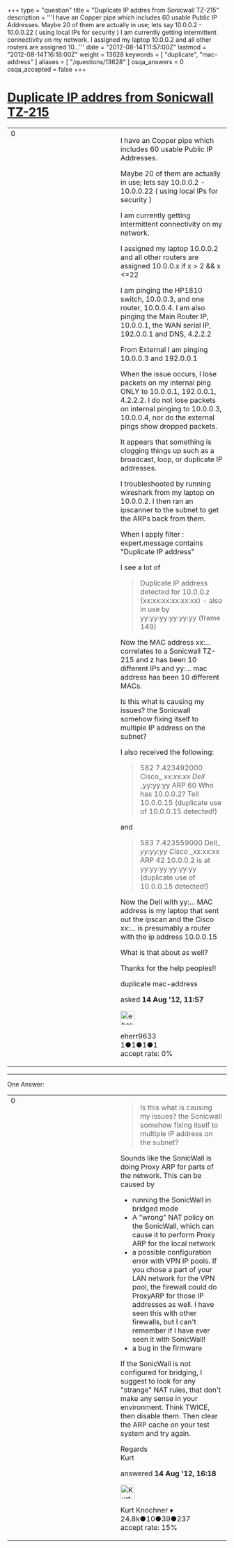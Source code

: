+++
type = "question"
title = "Duplicate IP addres from Sonicwall TZ-215"
description = '''I have an Copper pipe which includes 60 usable Public IP Addresses. Maybe 20 of them are actually in use; lets say 10.0.0.2 - 10.0.0.22 ( using local IPs for security ) I am currently getting intermittent connectivity on my network. I assigned my laptop 10.0.0.2 and all other routers are assigned 10...'''
date = "2012-08-14T11:57:00Z"
lastmod = "2012-08-14T16:18:00Z"
weight = 13628
keywords = [ "duplicate", "mac-address" ]
aliases = [ "/questions/13628" ]
osqa_answers = 0
osqa_accepted = false
+++

<div class="headNormal">

# [Duplicate IP addres from Sonicwall TZ-215](/questions/13628/duplicate-ip-addres-from-sonicwall-tz-215)

</div>

<div id="main-body">

<div id="askform">

<table id="question-table" style="width:100%;"><colgroup><col style="width: 50%" /><col style="width: 50%" /></colgroup><tbody><tr class="odd"><td style="width: 30px; vertical-align: top"><div class="vote-buttons"><div id="post-13628-score" class="post-score" title="current number of votes">0</div><div id="favorite-count" class="favorite-count"></div></div></td><td><div id="item-right"><div class="question-body"><p>I have an Copper pipe which includes 60 usable Public IP Addresses.</p><p>Maybe 20 of them are actually in use; lets say 10.0.0.2 - 10.0.0.22 ( using local IPs for security )</p><p>I am currently getting intermittent connectivity on my network.</p><p>I assigned my laptop 10.0.0.2 and all other routers are assigned 10.0.0.x if x &gt; 2 &amp;&amp; x &lt;=22</p><p>I am pinging the HP1810 switch, 10.0.0.3, and one router, 10.0.0.4. I am also pinging the Main Router IP, 10.0.0.1, the WAN serial IP, 192.0.0.1 and DNS, 4.2.2.2</p><p>From External I am pinging 10.0.0.3 and 192.0.0.1</p><p>When the issue occurs, I lose packets on my internal ping ONLY to 10.0.0.1, 192.0.0.1, 4.2.2.2. I do not lose packets on internal pinging to 10.0.0.3, 10.0.0.4, nor do the external pings show dropped packets.</p><p>It appears that something is clogging things up such as a broadcast, loop, or duplicate IP addresses.</p><p>I troubleshooted by running wireshark from my laptop on 10.0.0.2. I then ran an ipscanner to the subnet to get the ARPs back from them.</p><p>When I apply filter : expert.message contains "Duplicate IP address"</p><p>I see a lot of</p><blockquote><p>Duplicate IP address detected for 10.0.0.z (xx:xx:xx:xx:xx:xx) - also in use by yy:yy:yy:yy:yy:yy (frame 149)</p></blockquote><p>Now the MAC address xx:... correlates to a Sonicwall TZ-215 and z has been 10 different IPs and yy:... mac address has been 10 different MACs.</p><p>Is this what is causing my issues? the Sonicwall somehow fixing itself to multiple IP address on the subnet?</p><p>I also received the following:</p><blockquote><p>582 7.423492000 Cisco_ <em>xx:xx:xx Dell</em> _yy:yy:yy ARP 60 Who has 10.0.0.2? Tell 10.0.0.15 (duplicate use of 10.0.0.15 detected!)</p></blockquote><p>and</p><blockquote><p>583 7.423559000 Dell_ <em>yy:yy:yy Cisco</em> _xx:xx:xx ARP 42 10.0.0.2 is at yy:yy:yy:yy:yy:yy (duplicate use of 10.0.0.15 detected!)</p></blockquote><p>Now the Dell with yy:... MAC address is my laptop that sent out the ipscan and the Cisco xx:... is presumably a router with the ip address 10.0.0.15</p><p>What is that about as well?</p><p>Thanks for the help peoples!!</p></div><div id="question-tags" class="tags-container tags">duplicate mac-address</div><div id="question-controls" class="post-controls"></div><div class="post-update-info-container"><div class="post-update-info post-update-info-user"><p>asked <strong>14 Aug '12, 11:57</strong></p><img src="https://secure.gravatar.com/avatar/79af03a314d8a2bca111b2737b33f8ac?s=32&amp;d=identicon&amp;r=g" class="gravatar" width="32" height="32" alt="eherr9633&#39;s gravatar image" /><p>eherr9633<br />
<span class="score" title="1 reputation points">1</span><span title="1 badges"><span class="badge1">●</span><span class="badgecount">1</span></span><span title="1 badges"><span class="silver">●</span><span class="badgecount">1</span></span><span title="1 badges"><span class="bronze">●</span><span class="badgecount">1</span></span><br />
<span class="accept_rate" title="Rate of the user&#39;s accepted answers">accept rate:</span> <span title="eherr9633 has no accepted answers">0%</span></p></div></div><div id="comments-container-13628" class="comments-container"></div><div id="comment-tools-13628" class="comment-tools"></div><div class="clear"></div><div id="comment-13628-form-container" class="comment-form-container"></div><div class="clear"></div></div></td></tr></tbody></table>

------------------------------------------------------------------------

<div class="tabBar">

<span id="sort-top"></span>

<div class="headQuestions">

One Answer:

</div>

</div>

<span id="13639"></span>

<div id="answer-container-13639" class="answer">

<table style="width:100%;"><colgroup><col style="width: 50%" /><col style="width: 50%" /></colgroup><tbody><tr class="odd"><td style="width: 30px; vertical-align: top"><div class="vote-buttons"><div id="post-13639-score" class="post-score" title="current number of votes">0</div></div></td><td><div class="item-right"><div class="answer-body"><blockquote><p>Is this what is causing my issues? the Sonicwall somehow fixing itself to multiple IP address on the subnet?</p></blockquote><p>Sounds like the SonicWall is doing Proxy ARP for parts of the network. This can be caused by</p><ul><li>running the SonicWall in bridged mode</li><li>A "wrong" NAT policy on the SonicWall, which can cause it to perform Proxy ARP for the local network</li><li>a possible configuration error with VPN IP pools. If you chose a part of your LAN network for the VPN pool, the firewall could do ProxyARP for those IP addresses as well. I have seen this with other firewalls, but I can't remember if I have ever seen it with SonicWall!</li><li>a bug in the firmware</li></ul><p>If the SonicWall is not configured for bridging, I suggest to look for any "strange" NAT rules, that don't make any sense in your environment. Think TWICE, then disable them. Then clear the ARP cache on your test system and try again.</p><p>Regards<br />
Kurt</p></div><div class="answer-controls post-controls"></div><div class="post-update-info-container"><div class="post-update-info post-update-info-user"><p>answered <strong>14 Aug '12, 16:18</strong></p><img src="https://secure.gravatar.com/avatar/23b7bf5b13bc2c98b2e8aa9869ca5d75?s=32&amp;d=identicon&amp;r=g" class="gravatar" width="32" height="32" alt="Kurt%20Knochner&#39;s gravatar image" /><p>Kurt Knochner ♦<br />
<span class="score" title="24767 reputation points"><span>24.8k</span></span><span title="10 badges"><span class="badge1">●</span><span class="badgecount">10</span></span><span title="39 badges"><span class="silver">●</span><span class="badgecount">39</span></span><span title="237 badges"><span class="bronze">●</span><span class="badgecount">237</span></span><br />
<span class="accept_rate" title="Rate of the user&#39;s accepted answers">accept rate:</span> <span title="Kurt Knochner has 344 accepted answers">15%</span> </br></p></div></div><div id="comments-container-13639" class="comments-container"></div><div id="comment-tools-13639" class="comment-tools"></div><div class="clear"></div><div id="comment-13639-form-container" class="comment-form-container"></div><div class="clear"></div></div></td></tr></tbody></table>

</div>

<div class="paginator-container-left">

</div>

</div>

</div>

